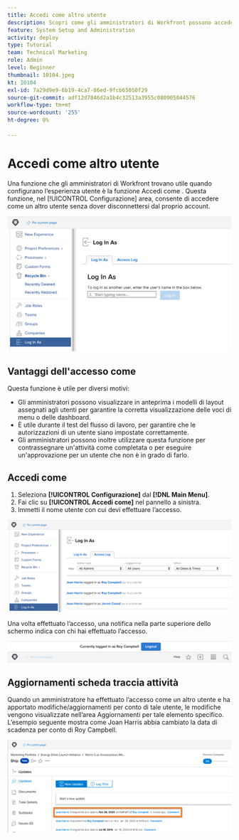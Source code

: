 ```yaml
---
title: Accedi come altro utente
description: Scopri come gli amministratori di Workfront possono accedere come altri utenti per testare le impostazioni di sistema, i modelli di layout, i rapporti, ecc.
feature: System Setup and Administration
activity: deploy
type: Tutorial
team: Technical Marketing
role: Admin
level: Beginner
thumbnail: 10104.jpeg
kt: 10104
exl-id: 7a29d9e9-6b19-4ca7-86ed-9fcb65050f29
source-git-commit: adf12d7846d2a1b4c32513a3955c080905044576
workflow-type: tm+mt
source-wordcount: '255'
ht-degree: 0%

---
```


# Accedi come altro utente

Una funzione che gli amministratori di Workfront trovano utile quando configurano l’esperienza utente è la funzione Accedi come . Questa funzione, nel [!UICONTROL Configurazione] area, consente di accedere come un altro utente senza dover disconnettersi dal proprio account.

![[!UICONTROL Accedi come] in [!UICONTROL Configurazione] area](assets/admin-fund-log-in-as-1.png)

## Vantaggi dell&#39;accesso come

Questa funzione è utile per diversi motivi:

* Gli amministratori possono visualizzare in anteprima i modelli di layout assegnati agli utenti per garantire la corretta visualizzazione delle voci di menu o delle dashboard.
* È utile durante il test del flusso di lavoro, per garantire che le autorizzazioni di un utente siano impostate correttamente.
* Gli amministratori possono inoltre utilizzare questa funzione per contrassegnare un&#39;attività come completata o per eseguire un&#39;approvazione per un utente che non è in grado di farlo.

## Accedi come

1. Seleziona **[!UICONTROL Configurazione]** dal **[!DNL Main Menu]**.
1. Fai clic su **[!UICONTROL Accedi come]** nel pannello a sinistra.
1. Immetti il nome utente con cui devi effettuare l’accesso.

![[!UICONTROL Registro di accesso] scheda su [!UICONTROL Accedi come] page](assets/admin-fund-log-in-as-3.png)

Una volta effettuato l’accesso, una notifica nella parte superiore dello schermo indica con chi hai effettuato l’accesso.

![[!UICONTROL Accesso effettuato come] messaggio nella parte superiore [!DNL Workfront] finestra](assets/admin-fund-log-in-as-2.png)

## Aggiornamenti scheda traccia attività

Quando un amministratore ha effettuato l’accesso come un altro utente e ha apportato modifiche/aggiornamenti per conto di tale utente, le modifiche vengono visualizzate nell’area Aggiornamenti per tale elemento specifico. L’esempio seguente mostra come Joan Harris abbia cambiato la data di scadenza per conto di Roy Campbell.

![[!UICONTROL Aggiornamenti] sezione](assets/admin-fund-log-in-as-4.png)
